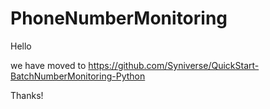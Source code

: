 # PhoneNumberMonitoring

Hello

we have moved to https://github.com/Syniverse/QuickStart-BatchNumberMonitoring-Python

Thanks!
